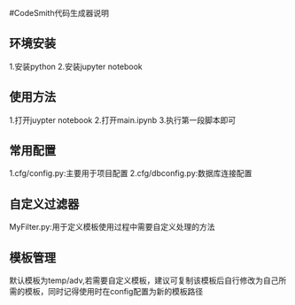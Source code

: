 #CodeSmith代码生成器说明

## 环境安装

  1.安装python
  2.安装jupyter notebook

## 使用方法
  1.打开juypter notebook
  2.打开main.ipynb
  3.执行第一段脚本即可

## 常用配置

  1.cfg/config.py:主要用于项目配置
  2.cfg/dbconfig.py:数据库连接配置

## 自定义过滤器

  MyFilter.py:用于定义模板使用过程中需要自定义处理的方法
  
## 模板管理
  
  默认模板为temp/adv,若需要自定义模板，建议可复制该模板后自行修改为自己所需的模板，同时记得使用时在config配置为新的模板路径
